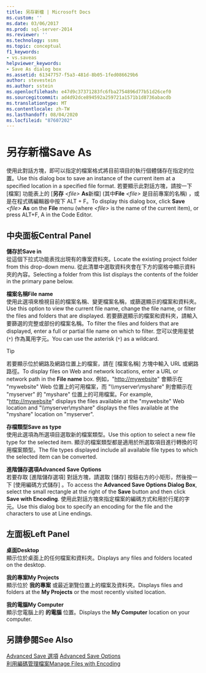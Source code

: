```yaml
---
title: 另存新檔 | Microsoft Docs
ms.custom: ''
ms.date: 03/06/2017
ms.prod: sql-server-2014
ms.reviewer: ''
ms.technology: ssms
ms.topic: conceptual
f1_keywords:
- vs.saveas
helpviewer_keywords:
- Save As dialog box
ms.assetid: 61347757-f5a3-481d-8b05-1fed086629b6
author: stevestein
ms.author: sstein
ms.openlocfilehash: e47d9c37371283fc6fba2754896d77b51d26cef0
ms.sourcegitcommit: ad4d92dce894592a259721a1571b1d8736abacdb
ms.translationtype: MT
ms.contentlocale: zh-TW
ms.lasthandoff: 08/04/2020
ms.locfileid: "87607202"
---
```

# <a name="save-as"></a><span data-ttu-id="223e1-102">另存新檔</span><span class="sxs-lookup"><span data-stu-id="223e1-102">Save As</span></span>
  <span data-ttu-id="223e1-103">使用此對話方塊，即可以指定的檔案格式將目前項目的執行個體儲存在指定的位置。</span><span class="sxs-lookup"><span data-stu-id="223e1-103">Use this dialog box to save an instance of the current item at a specified location in a specified file format.</span></span> <span data-ttu-id="223e1-104">若要顯示此對話方塊，請按一下 [檔案] 功能表上的 [**另存** *\<file>* **As**新檔] (其中**File** *\<file>* 是目前專案的名稱) ，或是在程式碼編輯器中按下 ALT + F。</span><span class="sxs-lookup"><span data-stu-id="223e1-104">To display this dialog box, click **Save** *\<file>* **As** on the **File** menu (where *\<file>* is the name of the current item), or press ALT+F, A in the Code Editor.</span></span>  
  
## <a name="central-panel"></a><span data-ttu-id="223e1-105">中央面板</span><span class="sxs-lookup"><span data-stu-id="223e1-105">Central Panel</span></span>  
 <span data-ttu-id="223e1-106">**儲存於**</span><span class="sxs-lookup"><span data-stu-id="223e1-106">**Save in**</span></span>  
 <span data-ttu-id="223e1-107">從這個下拉式功能表找出現有的專案資料夾。</span><span class="sxs-lookup"><span data-stu-id="223e1-107">Locate the existing project folder from this drop-down menu.</span></span> <span data-ttu-id="223e1-108">從此清單中選取資料夾會在下方的窗格中顯示資料夾的內容。</span><span class="sxs-lookup"><span data-stu-id="223e1-108">Selecting a folder from this list displays the contents of the folder in the primary pane below.</span></span>  
  
 <span data-ttu-id="223e1-109">**檔案名稱**</span><span class="sxs-lookup"><span data-stu-id="223e1-109">**File name**</span></span>  
 <span data-ttu-id="223e1-110">使用此選項來檢視目前的檔案名稱、變更檔案名稱，或篩選顯示的檔案和資料夾。</span><span class="sxs-lookup"><span data-stu-id="223e1-110">Use this option to view the current file name, change the file name, or filter the files and folders that are displayed.</span></span> <span data-ttu-id="223e1-111">若要篩選顯示的檔案和資料夾，請輸入要篩選的完整或部份的檔案名稱。</span><span class="sxs-lookup"><span data-stu-id="223e1-111">To filter the files and folders that are displayed, enter a full or partial file name on which to filter.</span></span> <span data-ttu-id="223e1-112">您可以使用星號 (`*`) 作為萬用字元。</span><span class="sxs-lookup"><span data-stu-id="223e1-112">You can use the asterisk (`*`) as a wildcard.</span></span>  
  
> [!TIP]
>  <span data-ttu-id="223e1-113">若要顯示位於網路及網路位置上的檔案，請在 [檔案名稱]  方塊中輸入 URL 或網路路徑。</span><span class="sxs-lookup"><span data-stu-id="223e1-113">To display files on Web and network locations, enter a URL or network path in the **File name** box.</span></span> <span data-ttu-id="223e1-114">例如，"<http://mywebsite>" 會顯示在 "mywebsite" Web 位置上的可用檔案，而 "\\\myserver\myshare" 則會顯示在 "myserver" 的 "myshare" 位置上的可用檔案。</span><span class="sxs-lookup"><span data-stu-id="223e1-114">For example, "<http://mywebsite>" displays the files available at the "mywebsite" Web location and "\\\myserver\myshare" displays the files available at the "myshare" location on "myserver".</span></span>  
  
 <span data-ttu-id="223e1-115">**存檔類型**</span><span class="sxs-lookup"><span data-stu-id="223e1-115">**Save as type**</span></span>  
 <span data-ttu-id="223e1-116">使用此選項為所選項目選取新的檔案類型。</span><span class="sxs-lookup"><span data-stu-id="223e1-116">Use this option to select a new file type for the selected item.</span></span> <span data-ttu-id="223e1-117">顯示的檔案類型都是適用於所選取項目進行轉換的可用檔案類型。</span><span class="sxs-lookup"><span data-stu-id="223e1-117">The file types displayed include all available file types to which the selected item can be converted.</span></span>  
  
 <span data-ttu-id="223e1-118">**進階儲存選項**</span><span class="sxs-lookup"><span data-stu-id="223e1-118">**Advanced Save Options**</span></span>  
 <span data-ttu-id="223e1-119">若要存取 [進階儲存選項]  對話方塊，請選取 [儲存]  按鈕右方的小矩形，然後按一下 [使用編碼方式儲存]  。</span><span class="sxs-lookup"><span data-stu-id="223e1-119">To access the **Advanced Save Options Dialog Box**, select the small rectangle at the right of the **Save** button and then click **Save with Encoding**.</span></span> <span data-ttu-id="223e1-120">使用此對話方塊來指定檔案的編碼方式和用於行尾的字元。</span><span class="sxs-lookup"><span data-stu-id="223e1-120">Use this dialog box to specify an encoding for the file and the characters to use at Line endings.</span></span>  
  
## <a name="left-panel"></a><span data-ttu-id="223e1-121">左面板</span><span class="sxs-lookup"><span data-stu-id="223e1-121">Left Panel</span></span>  
 <span data-ttu-id="223e1-122">**桌面**</span><span class="sxs-lookup"><span data-stu-id="223e1-122">**Desktop**</span></span>  
 <span data-ttu-id="223e1-123">顯示位於桌面上的任何檔案和資料夾。</span><span class="sxs-lookup"><span data-stu-id="223e1-123">Displays any files and folders located on the desktop.</span></span>  
  
 <span data-ttu-id="223e1-124">**我的專案**</span><span class="sxs-lookup"><span data-stu-id="223e1-124">**My Projects**</span></span>  
 <span data-ttu-id="223e1-125">顯示位於 **我的專案** 或最近瀏覽位置上的檔案及資料夾。</span><span class="sxs-lookup"><span data-stu-id="223e1-125">Displays files and folders at the **My Projects** or the most recently visited location.</span></span>  
  
 <span data-ttu-id="223e1-126">**我的電腦**</span><span class="sxs-lookup"><span data-stu-id="223e1-126">**My Computer**</span></span>  
 <span data-ttu-id="223e1-127">顯示您電腦上的 **的電腦** 位置。</span><span class="sxs-lookup"><span data-stu-id="223e1-127">Displays the **My Computer** location on your computer.</span></span>  
  
## <a name="see-also"></a><span data-ttu-id="223e1-128">另請參閱</span><span class="sxs-lookup"><span data-stu-id="223e1-128">See Also</span></span>  
 <span data-ttu-id="223e1-129">[Advanced Save 選項](advanced-save-options.md) </span><span class="sxs-lookup"><span data-stu-id="223e1-129">[Advanced Save Options](advanced-save-options.md) </span></span>  
 [<span data-ttu-id="223e1-130">利用編碼管理檔案</span><span class="sxs-lookup"><span data-stu-id="223e1-130">Manage Files with Encoding</span></span>](../solution/manage-files-with-encoding.md)  
  
  
